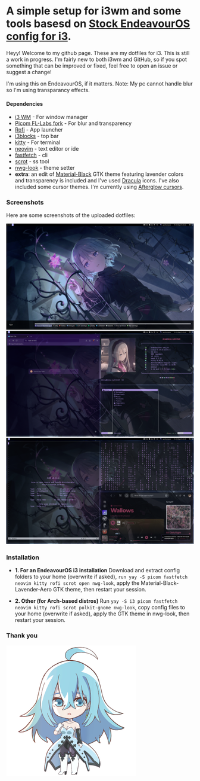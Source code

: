 # A simple setup for i3wm and some tools basesd on [Stock EndeavourOS config for i3](https://github.com/endeavouros-team/endeavouros-i3wm-setup).

Heyy! Welcome to my github page.
These are my dotfiles for i3. This is still a work in progress. I'm fairly new to both i3wm and GitHub, so if you spot something that can be improved or fixed, feel free to open an issue or suggest a change!

I'm using this on EndeavourOS, if it matters.
Note: My pc cannot handle blur so I'm using transparancy effects.

#### Dependencies

- [i3 WM](https://i3wm.org/) - For window manager
- [Picom FL-Labs fork](https://github.com/FT-Labs/picom) - For blur and transparency
- [Rofi](https://github.com/davatorium/rofi) - App launcher
- [i3blocks](https://github.com/vivien/i3blocks) - top bar
- [kitty](https://github.com/kovidgoyal/kitty) - For terminal
- [neovim](https://github.com/neovim/neovim) - text editor or ide
- [fastfetch](https://github.com/fastfetch-cli/fastfetch) - cli
- [scrot](https://github.com/resurrecting-open-source-projects/scrot) - ss tool
- [nwg-look](https://github.com/nwg-piotr/nwg-look) - theme setter
- **extra**: an edit of [Material-Black](https://www.gnome-look.org/p/1316887) GTK theme featuring lavender colors and transparency is included and I've used [Dracula](https://github.com/m4thewz/dracula-icons) icons. I've also included some cursor themes. I'm currently using [Afterglow cursors](https://github.com/yeyushengfan258/Afterglow-Cursors).

### Screenshots
Here are some screenshots of the uploaded dotfiles:

![screenshot1](assets/screenshot1.png)
![screenshto2](assets/screenshot2.png)
![screenshot3](assets/screenshot3.png)

### Installation 

- **1. For an EndeavourOS i3 installation**
  Download and extract config folders to your home (overwrite if asked), `run yay -S picom fastfetch neovim kitty rofi scrot open nwg-look`, apply the Material-Black-Lavender-Aero GTK theme, then restart your session.

- **2. Other (for Arch-based distros)**
  Run `yay -S i3 picom fastfetch neovim kitty rofi scrot polkit-gnome nwg-look`, copy config files to your home (overwrite if asked), apply the GTK theme in nwg-look, then restart your session.

### Thank you 
![ty](wallpapers/1.png)
